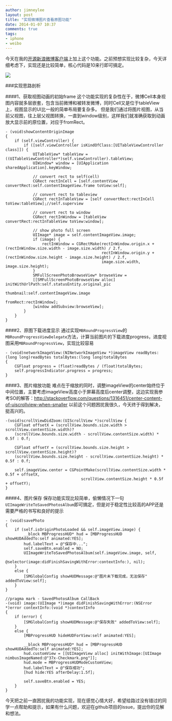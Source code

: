 ```yaml
---
author: jimneylee
layout: post
title: "实现微博图片查看原图功能"
date: 2014-01-07 10:37
comments: true
tags:
- iphone
- weibo
---
```


今天在我的[开源新浪微博客户端](https://github.com/jimneylee/SinaMBlogNimbus)上加上这个功能。之前预想实现比较复杂，今天详细考虑下，实现还是比较简单，核心代码是10来行即可搞定。

![](http://www.cocoachina.com/bbs/attachment/Fid_6/6_22435_2fbef273f26a4b5.gif)

###实现思路剖析

####1、获取视图动画的初始frame
这个功能实现的复杂性在于，微博Cell本身视图内容就多层嵌套，包含当前微博和被转发微博，同时Cell又是位于tableView上，视图显示的UI比一般的简单布局要复杂多。
但是我们通过将图片视图，从当前父视图，往上层父视图转换，一直到window级别，这样我们就准确获取到动画放大显示前的原位置，对应于fromRect。

    - (void)showContentOriginImage
    {
        if (self.viewController) {
            if ([self.viewController isKindOfClass:[UITableViewController class]]) {
                UITableView* tableView = ((UITableViewController*)self.viewController).tableView;
                UIWindow* window = [UIApplication sharedApplication].keyWindow;
                
                // convert rect to self(cell)
                CGRect rectInCell = [self.contentView convertRect:self.contentImageView.frame toView:self];
        
                // convert rect to tableview
                CGRect rectInTableView = [self convertRect:rectInCell toView:tableView];//self.superview
                
                // convert rect to window
                CGRect rectInWindow = [tableView convertRect:rectInTableView toView:window];
                
                // show photo full screen
                UIImage* image = self.contentImageView.image;
                if (image) {
                    rectInWindow = CGRectMake(rectInWindow.origin.x + (rectInWindow.size.width - image.size.width) / 2.f,
                                              rectInWindow.origin.y + (rectInWindow.size.height - image.size.height) / 2.f,
                                              image.size.width, image.size.height);
                }
                SMFullScreenPhotoBrowseView* browseView =
                [[SMFullScreenPhotoBrowseView alloc] initWithUrlPath:self.statusEntity.original_pic
                                                           thumbnail:self.contentImageView.image
                                                            fromRect:rectInWindow];
                [window addSubview:browseView];
            }
        }
    }

####2、原图下载进度显示
通过实现`MBRoundProgressView`的`MBRoundProgressViewDelegate`方法，计算当前图片的下载进度progress，进度视图采用`MBRoundProgressView`，实现比较容易

    - (void)networkImageView:(NINetworkImageView *)imageView readBytes:(long long)readBytes totalBytes:(long long)totalBytes
    {
        CGFloat progress = (float)readBytes / (float)totalBytes;
        self.progressIndicator.progress = progress;
    }
    
####3、图片缩放功能
难点在于缩放的同时，调整imageView的center始终位于中间位置，主要考虑imageView高度小于屏幕高度后center调整，这边实现我参考SO的解答：http://stackoverflow.com/questions/1316451/center-content-of-uiscrollview-when-smaller
以前这个问题困扰我很久，今天终于得到解决，挺高兴的。

    -(void)scrollViewDidZoom:(UIScrollView *)scrollView {
        CGFloat offsetX = (scrollView.bounds.size.width > scrollView.contentSize.width)?
        (scrollView.bounds.size.width - scrollView.contentSize.width) * 0.5f : 0.f;
        
        CGFloat offsetY = (scrollView.bounds.size.height > scrollView.contentSize.height)?
        (scrollView.bounds.size.height - scrollView.contentSize.height) * 0.5f : 0.f;
        
        self.imageView.center = CGPointMake(scrollView.contentSize.width * 0.5f + offsetX,
                                     scrollView.contentSize.height * 0.5f + offsetY);
    }

####4、图片保存
保存功能实现比较简单，偷懒情况下一句`UIImageWriteToSavedPhotosAlbum`即可搞定，但是对于稳定性比较高的APP还是需要严格的书写和良好的提示

    - (void)savePhoto
    {
    	if (self.isOriginPhotoLoaded && self.imageView.image) {
            __block MBProgressHUD* hud = [MBProgressHUD showHUDAddedTo:self animated:YES];
            hud.labelText = @"保存中...";
            self.saveBtn.enabled = NO;
            UIImageWriteToSavedPhotosAlbum(self.imageView.image, self,
                                           @selector(image:didFinishSavingWithError:contextInfo:), nil);
    	}
        else {
            [SMGlobalConfig showHUDMessage:@"图片未下载完成，无法保存" addedToView:self];
        }
    }

    //pragma mark - SavedPhotosAlbum CallBack
    -(void) image:(UIImage *)image didFinishSavingWithError:(NSError *)error contextInfo:(void *)contextInfo
    {
        if (error) {
            [SMGlobalConfig showHUDMessage:@"保存失败" addedToView:self];
        }
        else {
            [MBProgressHUD hideHUDForView:self animated:YES];
            
            __block MBProgressHUD* hud = [MBProgressHUD showHUDAddedTo:self animated:YES];
            hud.customView = [[UIImageView alloc] initWithImage:[UIImage nimbusImageNamed:@"37x-Checkmark.png"]];
            hud.mode = MBProgressHUDModeCustomView;
            hud.labelText = @"保存成功";
            [hud hide:YES afterDelay:1.5f];
            
            self.saveBtn.enabled = YES;
        }
    }

今天把之前一直困扰我的功能实现，现在感觉心情大好，希望给路过没有错过的同学一点帮助和提示，如果有什么问题，欢迎在github项目的issue，提出你的见解和想法。

